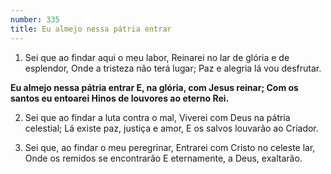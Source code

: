 ```yaml
---
number: 335
title: Eu almejo nessa pátria entrar
---
```


1. Sei que ao findar aqui o meu labor,
  Reinarei no lar de glória e de esplendor,
  Onde a tristeza não terá lugar;
  Paz e alegria lá vou desfrutar.

  __Eu almejo nessa pátria entrar
  E, na glória, com Jesus reinar;
  Com os santos eu entoarei
  Hinos de louvores ao eterno Rei.__

2. Sei que ao findar a luta contra o mal,
  Viverei com Deus na pátria celestial;
  Lá existe paz, justiça e amor,
  E os salvos louvarão ao Criador.

3. Sei que, ao findar o meu peregrinar,
  Entrarei com Cristo no celeste lar,
  Onde os remidos se encontrarão
  E eternamente, a Deus, exaltarão.
